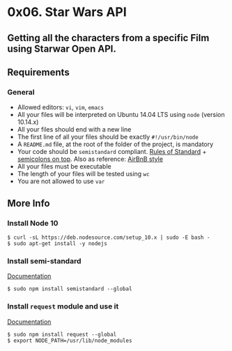 0x06. Star Wars API
===================

Getting all the characters from a specific Film using Starwar Open API.
-----------------------------------------------------------------------

Requirements
------------

### General

*   Allowed editors: `vi`, `vim`, `emacs`
*   All your files will be interpreted on Ubuntu 14.04 LTS using `node` (version 10.14.x)
*   All your files should end with a new line
*   The first line of all your files should be exactly `#!/usr/bin/node`
*   A `README.md` file, at the root of the folder of the project, is mandatory
*   Your code should be `semistandard` compliant. [Rules of Standard](/rltoken/9P3gH5mVdJCEKL87E-IMaA "Rules of Standard") + [semicolons on top](/rltoken/WjMvQfBMKBdsNUuHyg55Dw "semicolons on top"). Also as reference: [AirBnB style](/rltoken/Xp81RT-Sfi7uE_kNCSXunw "AirBnB style")
*   All your files must be executable
*   The length of your files will be tested using `wc`
*   You are not allowed to use `var`

More Info
---------

### Install Node 10

    $ curl -sL https://deb.nodesource.com/setup_10.x | sudo -E bash -
    $ sudo apt-get install -y nodejs
    

### Install semi-standard

[Documentation](/rltoken/WjMvQfBMKBdsNUuHyg55Dw "Documentation")

    $ sudo npm install semistandard --global
    

### Install `request` module and use it

[Documentation](/rltoken/BWz2gc45S-nZaxEY6GA6Zw "Documentation")

    $ sudo npm install request --global
    $ export NODE_PATH=/usr/lib/node_modules